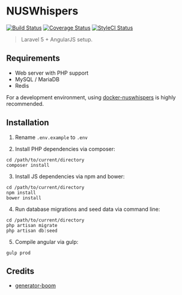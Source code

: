 # NUSWhispers

[![Build Status](https://travis-ci.org/nusmodifications/nuswhispers.svg)](https://travis-ci.org/nusmodifications/nuswhispers)
[![Coverage Status](https://coveralls.io/repos/github/nusmodifications/nuswhispers/badge.svg)](https://coveralls.io/github/nusmodifications/nuswhispers)
[![StyleCI Status](https://styleci.io/repos/31862595/shield)](https://styleci.io/repos/31862595)


> Laravel 5 + AngularJS setup.

## Requirements
- Web server with PHP support
- MySQL / MariaDB
- Redis

For a development environment, using [docker-nuswhispers](https://github.com/nusmodifications/docker-nuswhispers) is highly recommended.

## Installation
1) Rename `.env.example` to `.env`

2) Install PHP dependencies via composer:
```
cd /path/to/current/directory
composer install
```

3) Install JS dependencies via npm and bower:
```
cd /path/to/current/directory
npm install
bower install
```

4) Run database migrations and seed data via command line:
```
cd /path/to/current/directory
php artisan migrate
php artisan db:seed
```

5) Compile angular via gulp:
```
gulp prod
```

## Credits
- [generator-boom](https://www.npmjs.com/package/generator-boom)
